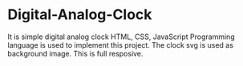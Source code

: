 # Digital-Analog-Clock
It is simple digital analog clock 
HTML, CSS, JavaScript Programming language is used to implement this project.
The clock svg is used as background image.
This is full resposive.

